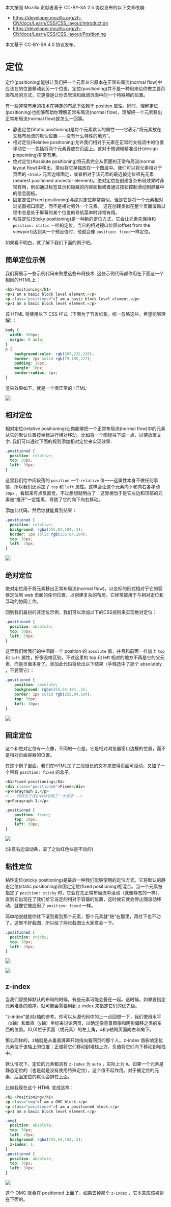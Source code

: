 本文按照 Mozilla 贡献者基于 CC-BY-SA 2.5 协议发布的以下文章改编:

- <https://developer.mozilla.org/zh-CN/docs/Learn/CSS/CSS_layout/Introduction>
- <https://developer.mozilla.org/zh-CN/docs/Learn/CSS/CSS_layout/Positioning>

本文基于 CC-BY-SA 4.0 协议发布。

# 定位

定位(positioning)能够让我们把一个元素从它原本在正常布局流(normal flow)中应该在的位置移动到另一个位置。定位(positioning)并不是一种用来给你做主要页面布局的方式，它更像是让你去管理和微调页面中的一个特殊项的位置。

有一些非常有用的技术在特定的布局下依赖于 position 属性。同时，理解定位(positioning)也能够帮助你理解正常布局流(normal flow)，理解把一个元素移出正常布局流(normal flow)是怎么一回事。

- 静态定位(Static positioning)是每个元素默认的属性——它表示“将元素放在文档布局流的默认位置——没有什么特殊的地方”。
- 相对定位(Relative positioning)允许我们相对于元素在正常的文档流中的位置移动它——包括将两个元素叠放在页面上。这对于微调和精准设计(design pinpointing)非常有用。
- 绝对定位(Absolute positioning)将元素完全从页面的正常布局流(normal layout flow)中移出，类似将它单独放在一个图层中。我们可以将元素相对于页面的 `<html>` 元素边缘固定，或者相对于该元素的最近被定位祖先元素(nearest positioned ancestor element)。绝对定位在创建复杂布局效果时非常有用，例如通过标签显示和隐藏的内容面板或者通过按钮控制滑动到屏幕中的信息面板。
- 固定定位(Fixed positioning)与绝对定位非常类似，但是它是将一个元素相对浏览器视口固定，而不是相对另外一个元素。 这在创建类似在整个页面滚动过程中总是处于屏幕的某个位置的导航菜单时非常有用。
- 粘性定位(Sticky positioning)是一种新的定位方式，它会让元素先保持和 `position: static` 一样的定位，当它的相对视口位置(offset from the viewport)达到某一个预设值时，他就会像 `position: fixed`一样定位。

如果看不明白，就了解下我们下面的例子吧。

## 简单定位示例

我们将展示一些示例代码来熟悉这些布局技术. 这些示例代码都作用在下面这一个相同的HTML上：

``` html
<h1>Positioning</h1>
<p>I am a basic block level element.</p>
<p class="positioned">I am a basic block level element.</p>
<p>I am a basic block level element.</p>
```

该 HTML 将使用以下 CSS 样式（下面为了节省纸张，统一忽略这些，希望能够理解）：

``` css
body {
  width: 500px;
  margin: 0 auto;
}
p {
    background-color: rgb(207,232,220);
    border: 2px solid rgb(79,185,227);
    padding: 10px;
    margin: 10px;
    border-radius: 5px;
}
```

渲染效果如下，就是一个很正常的 HTML:

![](1_normalposition.png)

## 相对定位

相对定位(relative positioning)让你能够把一个正常布局流(normal flow)中的元素从它的默认位置按坐标进行相对移动。比如将一个图标往下调一点，以便放置文字. 我们可以通过下面的规则添加相对定位来实现效果:

``` css
.positioned {
  position: relative;
  top: 30px;
  left: 30px;
}
```

这里我们给中间段落的 `position` 一个 `relative` 值——这属性本身不做任何事情，所以我们还添加了 `top` 和 `left` 属性。这样会让这个元素向下和向右各移动 `30px` 。看起来有点反直觉，不过想想就明白了：这里相当于是它左边和顶部的元素被“推开”一定距离，导致了它的向下向右移动。

添加此代码，然后你就能看到结果：

``` css
.positioned {
  position: relative;
  background: rgba(255,84,104,.3);
  border: 2px solid rgb(255,84,104);
  top: 30px;
  left: 30px;
}
```

![](1_relative.png)

## 绝对定位

绝对定位用于将元素移出正常布局流(normal flow)，以坐标的形式相对于它的容器定位到 web 页面的任何位置，以创建复杂的布局。它经常被用于与相对定位和浮动的协同工作。

回到我们最初的非定位示例，我们可以添加以下的CSS规则来实现绝对定位：

``` css
.positioned {
  position: absolute;
  top: 30px;
  left: 30px;
}
```

这里我们给我们的中间段一个 position 的 `absolute` 值，并且和前面一样加上 `top` 和 `left` 属性，好像没啥区别，不过这里的 top 和 left 相对的地方不再是它的父元素，而是页面本身了。添加此代码将给出以下结果（手残选中了那个 absolutely ，不要管它）：

```css
.positioned {
    position: absolute;
    background: rgba(255,84,104,.3);
    border: 2px solid rgb(255,84,104);
    top: 30px;
    left: 30px;
}
```
![](1_absolute.png)

## 固定定位

这个和绝对定位有一点像，不同的一点是，它是相对浏览器窗口边框的位置，而不是相对页面容器的位置。

在这个例子里面，我们在HTML加了三段很长的文本来使得页面可滚动，又加了一个带有 `position: fixed` 的盒子。

``` html
<h1>Fixed positioning</h1>
<div class="positioned">Fixed</div>
<p>Paragraph 1.</p>
<!-- 同样为了保护森林省略了一大堆字 -->
<p>Paragraph 3.</p>
```

``` css
.positioned {
    position: fixed;
    top: 30px;
    left: 30px;
}
```

![](1_fixed.png)

(注意右边滚动条，滚了之后红色块是不动的)

## 粘性定位

粘性定位(sticky positioning)是最后一种我们能够使用的定位方式。它将默认的静态定位(static positioning)和固定定位(fixed positioning)相混合。当一个元素被指定了 `position: sticky` 时，它会在先正常布局流中滚动（就像静态的一样），直到它出现在了我们给它设定的相对于容器的位置，这时候它就会停止随滚动移动，就像它被应用了 `position: fixed` 一样。

简单地说就是你往下滚到看到那个元素，那个元素就“粘”在那里，再往下也不动了。这里不好截图，所以给了两张截图让大家意会一下。

``` css
.positioned {
  position: sticky;
  top: 30px;
  left: 30px;
}
```

![](1_stick1.png)

![](1_stick2.png)

## z-index

当我们替换掉默认的布局的时候，有些元素可能会叠在一起。这时候，如果要指定元素堆叠的顺序，就可能会需要用到 z-index 来指定它们的优先级。

 “z-index”是对z轴的参考。你可以从源代码中的上一点回想一下，我们使用水平（x轴）和垂直（y轴）坐标来讨论网页，以确定像背景图像和阴影偏移之类的东西的位置。(0,0)位于页面（或元素）的左上角，x和y轴跨页面向右和向下。

那么同样的，z轴就是从垂直屏幕开始指向看网页的那个人。z-index 值影响定位元素位于该轴上的位置；正值将它们移动到堆栈上方，负值将它们向下移动到堆栈中。

默认情况下，定位的元素都具有 `z-index` 为 `auto` ，实际上为 `0`。如果一个元素是静态定位的（也是就是没有使用特殊定位），这个值不起作用。对于被定位的元素，后面定位的默认会排在上面。

比如我现在这个 HTML 变成这样：

``` html
<h1 >Positioning</h1>
<p class="omg">I am a OMG block.</p>
<p class="positioned">I am a positioned block.</p>
<p>I am a basic block level element.</p>
```

``` css
.omg{
  position: absolute;
  top: 50px;
  left: 40px;
  background: rgba(255,84,104,.3);
  z-index: 1;
}
.positioned {
  position: absolute;
  top: 30px;
  left: 30px;
}
```

![](1_z-index.png)

这个 OMG 就叠在 positioned 上面了。如果去掉那个 `z-index` ，它本来应该被排在下面的。
